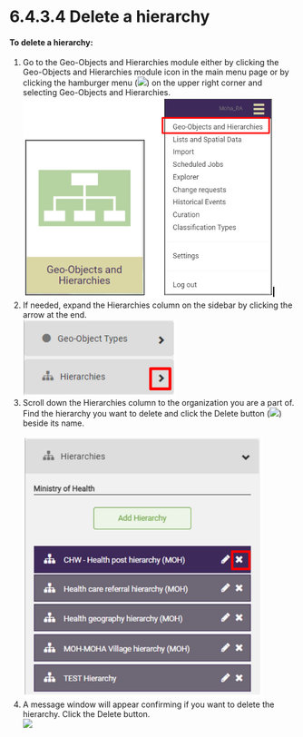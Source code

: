 # 6.4.3.4 Delete a hierarchy

#### **To delete a hierarchy:**

1. Go to the Geo-Objects and Hierarchies module either by clicking the Geo-Objects and Hierarchies module icon in the main menu page or by clicking the hamburger menu (![](https://lh3.googleusercontent.com/iuPmL\_Z1smFoRNK34qpVh9--96pLjj8A-P4QdCAlpcvxkSIfD3bihusMrW6MlenmddHse4DMtkIfNaLzts2tH95aM8vei5RBC6-FuLkbYRi4j4V9LiSgid0KfK2wPUgPo-Oim\_IF7FqvJW8Ck-ESi0sPLJ2Hi6rets24LbXMhLUD7h3zOJePImZz)) on the upper right corner and selecting Geo-Objects and Hierarchies.\
   ![](<../../../../../.gitbook/assets/image (5).png>)
2. If needed, expand the Hierarchies column on the sidebar by clicking the arrow at the end.\
   ![](<../../../../../.gitbook/assets/image (16).png>)
3. Scroll down the Hierarchies column to the organization you are a part of. Find the hierarchy you want to delete and click the Delete button (![](https://lh6.googleusercontent.com/X5zwa6TFBk6pF3Dy72rVu8Hv5jSpznLiuRyN9OfbPHbLoQ9isFn7aDD7xzNZYctGdkDrOefVgdph7yd3eAmtRczLjxyJylnPTfCOpZnKIrp\_oCqlldkfq2BjVnAs3by6WwcmoO16fdWw\_Hsm7ARqgbA9TgcKEtIk-J6tw7S48BgFgmGGnREiFT78)) beside its name.\
   \
   ![](<../../../../../.gitbook/assets/image (4).png>)
4. A message window will appear confirming if you want to delete the hierarchy. Click the Delete button.\
   ![](https://lh3.googleusercontent.com/KlMEHzDoymaRJx1XZOVn-MAPcw0alI\_joj0nsZNqxJeWA5KAnBis\_HFxtw13WIgMLz2fwoyxfQL5zecQOnW\_tL7S1KCj\_Om6KNqalBc72xPjKOY-PV239GqMu8gMcaXBB2Sv9nQNQjOfmx-NWYAMSGOHy0GsrTnjEOSg2F24geHcGRPmGWzx05ql)
